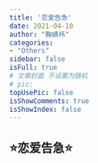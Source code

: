 ```yaml
---
title: '恋爱告急'
date: 2021-04-10
author: "鞠婧祎"
categories:
- "Others"
sidebar: false
isFull: true
# 文章封面 不设置为随机
# pic:
topUsePic: false
isShowComments: true
isShowIndex: false
---
```


<!-- more -->

## :star:恋爱告急:star: 
<br/>
<PlayVideo aid="75257577" cid="128732400" page="1"/>